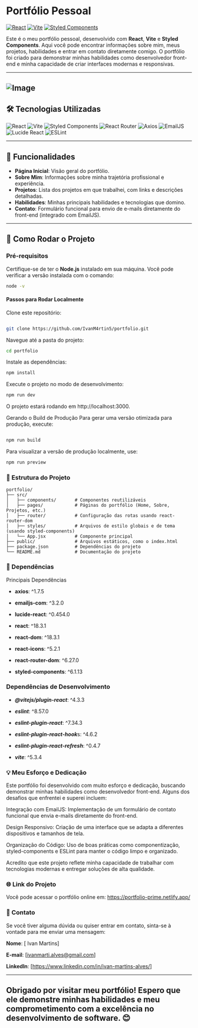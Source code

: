 # Portfólio Pessoal


[![React](https://img.shields.io/badge/React-18.3.1-61DAFB?logo=react)](https://reactjs.org/)
[![Vite](https://img.shields.io/badge/Vite-5.3.4-B73BFE?logo=vite)](https://vitejs.dev/)
[![Styled Components](https://img.shields.io/badge/Styled%20Components-6.1.13-DB7093?logo=styled-components)](https://styled-components.com/)

Este é o meu portfólio pessoal, desenvolvido com **React**, **Vite** e **Styled Components**. Aqui você pode encontrar informações sobre mim, meus projetos, habilidades e entrar em contato diretamente comigo. O portfólio foi criado para demonstrar minhas habilidades como desenvolvedor front-end e minha capacidade de criar interfaces modernas e responsivas.

---
![Image](https://github.com/IvanM4rtin5/Portfolio/blob/main/Portf%C3%B3lio-IvanMartins%20-%20Google%20Chrome%2019_01_2025%2014_09_58.png) 
---

## 🛠️ Tecnologias Utilizadas

<div align="left">
  <img src="https://img.shields.io/badge/React-61DAFB?logo=react&logoColor=black" alt="React" />
  <img src="https://img.shields.io/badge/Vite-B73BFE?logo=vite&logoColor=white" alt="Vite" />
  <img src="https://img.shields.io/badge/Styled%20Components-DB7093?logo=styled-components&logoColor=white" alt="Styled Components" />
  <img src="https://img.shields.io/badge/React%20Router-CA4245?logo=react-router&logoColor=white" alt="React Router" />
  <img src="https://img.shields.io/badge/Axios-5A29E4?logo=axios&logoColor=white" alt="Axios" />
  <img src="https://img.shields.io/badge/EmailJS-FFD700?logo=mail.ru&logoColor=white" alt="EmailJS" />
  <img src="https://img.shields.io/badge/Lucide%20React-FF6B6B?logo=react&logoColor=white" alt="Lucide React" />
  <img src="https://img.shields.io/badge/ESLint-4B32C3?logo=eslint&logoColor=white" alt="ESLint" />
</div>

---

## 🧩 Funcionalidades

- **Página Inicial**: Visão geral do portfólio.
- **Sobre Mim**: Informações sobre minha trajetória profissional e experiência.
- **Projetos**: Lista dos projetos em que trabalhei, com links e descrições detalhadas.
- **Habilidades**: Minhas principais habilidades e tecnologias que domino.
- **Contato**: Formulário funcional para envio de e-mails diretamente do front-end (integrado com EmailJS).

---

## 🚀 Como Rodar o Projeto

### Pré-requisitos

Certifique-se de ter o **Node.js** instalado em sua máquina. Você pode verificar a versão instalada com o comando:

```bash
node -v
```
#### Passos para Rodar Localmente

Clone este repositório:
```bash

git clone https://github.com/IvanM4rtin5/portfolio.git
```
Navegue até a pasta do projeto:

```bash
cd portfolio
```
Instale as dependências:

```bash
npm install
```
Execute o projeto no modo de desenvolvimento:

```bash
npm run dev
```
O projeto estará rodando em http://localhost:3000.

Gerando o Build de Produção
Para gerar uma versão otimizada para produção, execute:

```bash

npm run build
```
Para visualizar a versão de produção localmente, use:

```bash
npm run preview
```
### 📂 Estrutura do Projeto
```
portfolio/
├── src/
│   ├── components/       # Componentes reutilizáveis
│   ├── pages/            # Páginas do portfólio (Home, Sobre, Projetos, etc.)
│   ├── router/           # Configuração das rotas usando react-router-dom
│   ├── styles/           # Arquivos de estilo globais e de tema (usando styled-components)
│   └── App.jsx           # Componente principal
├── public/               # Arquivos estáticos, como o index.html
├── package.json          # Dependências do projeto
└── README.md             # Documentação do projeto
```
### 📄 Dependências

Principais Dependências

- **axios**: ^1.7.5

- **emailjs-com**: ^3.2.0

- **lucide-react**: ^0.454.0

- **react**: ^18.3.1

- **react-dom**: ^18.3.1

- **react-icons**: ^5.2.1

- **react-router-dom**: ^6.27.0

- **styled-components**: ^6.1.13

### Dependências de Desenvolvimento

- ***@vitejs/plugin-react***: ^4.3.3

- ***eslint***: ^8.57.0

- ***eslint-plugin-react***: ^7.34.3

- ***eslint-plugin-react-hook***s: ^4.6.2

- ***eslint-plugin-react-refresh***: ^0.4.7

- ***vite***: ^5.3.4

### 💡 Meu Esforço e Dedicação
Este portfólio foi desenvolvido com muito esforço e dedicação, buscando demonstrar minhas habilidades como desenvolvedor front-end. Alguns dos desafios que enfrentei e superei incluem:

Integração com EmailJS: Implementação de um formulário de contato funcional que envia e-mails diretamente do front-end.

Design Responsivo: Criação de uma interface que se adapta a diferentes dispositivos e tamanhos de tela.

Organização do Código: Uso de boas práticas como componentização, styled-components e ESLint para manter o código limpo e organizado.

Acredito que este projeto reflete minha capacidade de trabalhar com tecnologias modernas e entregar soluções de alta qualidade.

### 🌐 Link do Projeto
Você pode acessar o portfólio online em:
https://portfolio-prime.netlify.app/


### 📧 Contato
Se você tiver alguma dúvida ou quiser entrar em contato, sinta-se à vontade para me enviar uma mensagem:

**Nome**: [ Ivan Martins]

**E-mail**: [ivanmarti.alves@gmail.com]

**LinkedIn**: [https://www.linkedin.com/in/ivan-martins-alves/]

---
Obrigado por visitar meu portfólio! Espero que ele demonstre minhas habilidades e meu comprometimento com a excelência no desenvolvimento de software. 😊
---
